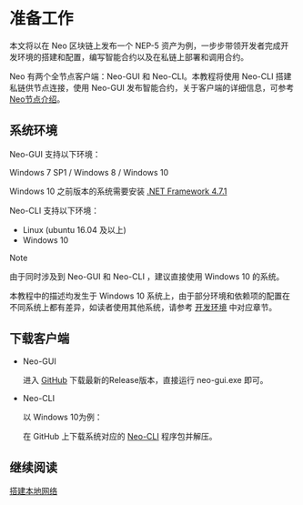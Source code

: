 # 准备工作

本文将以在 Neo 区块链上发布一个 NEP-5 资产为例，一步步带领开发者完成开发环境的搭建和配置，编写智能合约以及在私链上部署和调用合约。

Neo 有两个全节点客户端：Neo-GUI 和 Neo-CLI。本教程将使用 Neo-CLI 搭建私链供节点连接，使用 Neo-GUI 发布智能合约，关于客户端的详细信息，可参考 [Neo节点介绍](../../node/introduction.md)。

## 系统环境

Neo-GUI 支持以下环境：

Windows 7 SP1 / Windows 8 / Windows 10

Windows 10 之前版本的系统需要安装 [.NET Framework 4.7.1](https://www.microsoft.com/net/download/framework)

Neo-CLI 支持以下环境：

- Linux (ubuntu 16.04 及以上)
- Windows 10

> [!NOTE]
>
> 由于同时涉及到 Neo-GUI 和 Neo-CLI ，建议直接使用 Windows 10 的系统。
>
> 本教程中的描述均发生于 Windows 10 系统上，由于部分环境和依赖项的配置在不同系统上都有差异，如读者使用其他系统，请参考 [开发环境](../devenv/getting-started-csharp-mac.md) 中对应章节。

## 下载客户端

- Neo-GUI

  进入 [GitHub](https://github.com/neo-project/neo-gui/releases) 下载最新的Release版本，直接运行 neo-gui.exe 即可。

- Neo-CLI

  以 Windows 10为例：

  在 GitHub 上下载系统对应的 [Neo-CLI](https://github.com/neo-project/neo-cli/releases) 程序包并解压。


## 继续阅读

[搭建本地网络](enviroment.md)